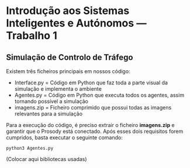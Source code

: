 # Introdução aos Sistemas Inteligentes e Autónomos &mdash; Trabalho 1

## Simulação de Controlo de Tráfego

Existem três ficheiros principais em nossos código:

- Interface.py = Código em Python que faz toda a parte visual da simulação e implementa o ambiente
- Agentes.py = Código em Python que executa todos os agentes, assim tornando possível a simulação
- imagens.zip = Ficheiro comprimido que possui todas as imagens relevantes para a simulação

Para a execução do código, é preciso extrair o ficheiro **imagens.zip** e garantir que o Prosody está conectado.
Após esses dois requisitos forem cumpridos, basta executar o seguinte comando:

```
python3 Agentes.py
```

(Colocar aqui bibliotecas usadas)
